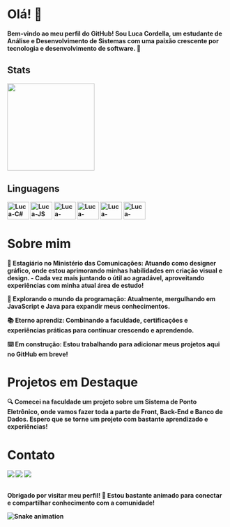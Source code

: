 


# Olá! 👋

<b>Bem-vindo ao meu perfil do GitHub! Sou Luca Cordella, um estudante de Análise e Desenvolvimento de Sistemas com uma paixão crescente por tecnologia e desenvolvimento de software. 🚀 

## Stats

<a href="https://github.com/LucaCordella/convoychat">
  <img height=200 align="center" src="https://github-readme-stats.vercel.app/api/top-langs?username=LucaCordella&layout=compact&langs_count=8&card_width=320&theme=radical" />
</a>

## Linguagens
<div>
    <img align="center" alt="Luca-C#" height="40" width="50" src="https://cdn.jsdelivr.net/gh/devicons/devicon@latest/icons/csharp/csharp-original.svg" />
    <img align="center" alt="Luca-JS" height="40" width="50" src="https://cdn.jsdelivr.net/gh/devicons/devicon@latest/icons/javascript/javascript-original.svg" />    
    <img align="center" alt="Luca-HTML" height="40" width="50" src="https://cdn.jsdelivr.net/gh/devicons/devicon@latest/icons/html5/html5-original.svg" />
    <img align="center" alt="Luca-HTML" height="40" width="50" src="https://cdn.jsdelivr.net/gh/devicons/devicon@latest/icons/css3/css3-original.svg" />
    <img align="center" alt="Luca-MySQL" height="40" width="50" src="https://cdn.jsdelivr.net/gh/devicons/devicon@latest/icons/mysql/mysql-original.svg" />
    <img align="center" alt="Luca-Python" height="40" width="50" src="https://cdn.jsdelivr.net/gh/devicons/devicon@latest/icons/python/python-original.svg" />
</div>

# Sobre mim

🚀 Estagiário no Ministério das Comunicações: Atuando como designer gráfico, onde estou aprimorando minhas habilidades em criação visual e design.
    - Cada vez mais juntando o útil ao agradável, aproveitando experiências com minha atual área de estudo!

🌱 Explorando o mundo da programação: Atualmente, mergulhando em JavaScript e Java para expandir meus conhecimentos.

📚 Eterno aprendiz: Combinando a faculdade, certificações e experiências práticas para continuar crescendo e aprendendo.

⌨️ Em construção: Estou trabalhando para adicionar meus projetos aqui no GitHub em breve!

# Projetos em Destaque

🔍 Comecei na faculdade um projeto sobre um Sistema de Ponto Eletrônico, onde vamos fazer toda a parte de Front, Back-End e Banco de Dados. Espero que se torne um projeto com bastante aprendizado e experiências! 

# Contato

<div>
    <a href="mailto:lucacordella12@gmail.com"><img src="https://img.shields.io/badge/Gmail-D14836?style=for-the-badge&logo=gmail&logoColor=white" target="_blank"></a>    
    <a href="https://www.linkedin.com/in/lucacordella" target="_blank"><img src="https://img.shields.io/badge/LinkedIn-0077B5?style=for-the-badge&logo=linkedin&logoColor=white" target="_blank"></a>  
    <a href="https://www.instagram.com/lucacordella/" target="_blank"><img src="https://img.shields.io/badge/Instagram-E4405F?style=for-the-badge&logo=instagram&logoColor=white" target="_blank"></a> 
</div>

## 
<b>Obrigado por visitar meu perfil! 🚀 Estou bastante animado para conectar e compartilhar conhecimento com a comunidade!

![Snake animation](https://github.com/LucaCordella/LucaCordella/blob/output/github-contribution-grid-snake.svg)
